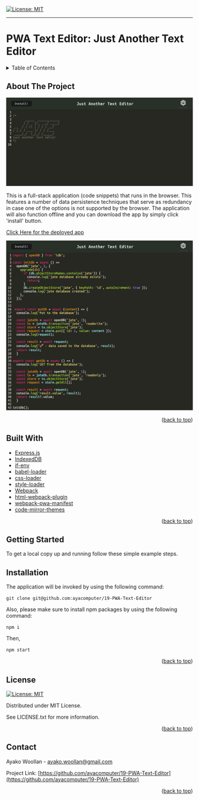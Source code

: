 
[![License: MIT](https://img.shields.io/badge/License-MIT-yellow.svg)](https://opensource.org/licenses/MIT)

---

# PWA Text Editor: Just Another Text Editor

<details>  
<summary>Table of Contents</summary>

<ol>
<li>
<a href="#about-the-project">About The Project</a></li>
<ul>
<li><a href="#built-with">Built With</a></li>
</ul>
</li>
<li>
<a href="#getting-started">Getting Started</a>
<ul>
<li><a href="#installation">Installation</a>
</ul>
</li>
<li><a href="#license">License</a></>
  
<li><a href="#contact">Contact</a></>
  
</ol>
  
</details>


## About The Project


![ProductScreen Shot](./assets/product.png)


This is a full-stack application (code snippets) that runs in the browser. This features a number of data persistence techniques that serve as redundancy in case one of the options is not supported by the browser. The application will also function offline and you can download the app by simply click 'install' button. 


[Click Here for the deployed app](https://ayacomputer-pwa-text-editor.herokuapp.com/)

![ProductScreen Shot](./assets/product2.png)



<p align = "right">(<a href="#top">back to top</a>)</>

 ## Built With
* [Express.js](https://expressjs.com/) 
* [IndexedDB](https://developer.mozilla.org/en-US/docs/Web/API/IndexedDB_API)
* [if-env](https://www.npmjs.com/package/if-env)
* [babel-loader](https://www.npmjs.com/package/babel-loader)
* [css-loader](https://www.npmjs.com/package/css-loader)
* [style-loader](https://www.npmjs.com/package/style-loader)
* [Webpack](https://webpack.js.org/)
* [html-webpack-plugin](https://www.npmjs.com/package/html-webpack-plugin)
* [webpack-pwa-manifest](https://www.npmjs.com/package/webpack-pwa-manifest)
* [code-mirror-themes](https://www.npmjs.com/package/code-mirror-themes)

<p align = "right"> (<a href="#top">back to top</a>)</>

## Getting Started

To get a local copy up and running follow these simple example steps.

 ## Installation

The application will be invoked by using the following command:

```
git clone git@github.com:ayacomputer/19-PWA-Text-Editor
```
Also, please make sure to install npm packages by using the following command:
```
npm i 
```
Then,
```
npm start
```

<p align="right">(<a href="#top">back to top</a>)</>

## License

[![License: MIT](https://img.shields.io/badge/License-MIT-yellow.svg)](https://opensource.org/licenses/MIT)

Distributed under MIT License.

See LICENSE.txt for more information.

<p align ="right">(<a href="#top">back to top</a>)</>

 ## Contact

Ayako Woollan - ayako.woollan@gmail.com

Project Link: [https://github.com/ayacomputer/19-PWA-Text-Editor](https://github.com/ayacomputer/19-PWA-Text-Editor)

<p align="right">(<a href="#top">back to top</a>)</>
